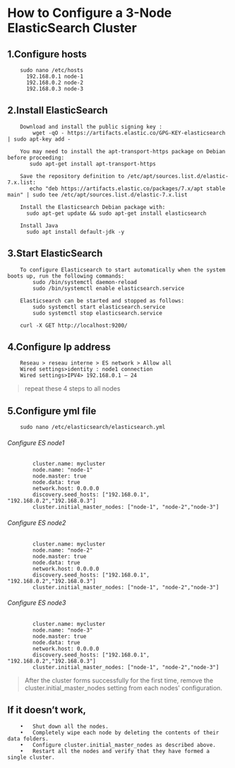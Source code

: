 # How to Configure a 3-Node ElasticSearch Cluster

   ## 1.Configure hosts 
        sudo nano /etc/hosts
          192.168.0.1 node-1 
          192.168.0.2 node-2 
          192.168.0.3 node-3

   ## 2.Install ElasticSearch
        Download and install the public signing key :
            wget -qO - https://artifacts.elastic.co/GPG-KEY-elasticsearch | sudo apt-key add -

        You may need to install the apt-transport-https package on Debian before proceeding:
           sudo apt-get install apt-transport-https

        Save the repository definition to /etc/apt/sources.list.d/elastic-7.x.list:
           echo "deb https://artifacts.elastic.co/packages/7.x/apt stable main" | sudo tee /etc/apt/sources.list.d/elastic-7.x.list

        Install the Elasticsearch Debian package with:
          sudo apt-get update && sudo apt-get install elasticsearch

        Install Java
          sudo apt install default-jdk -y

   ## 3.Start ElasticSearch
        To configure Elasticsearch to start automatically when the system boots up, run the following commands:
            sudo /bin/systemctl daemon-reload
            sudo /bin/systemctl enable elasticsearch.service

        Elasticsearch can be started and stopped as follows:
            sudo systemctl start elasticsearch.service
            sudo systemctl stop elasticsearch.service

        curl -X GET http://localhost:9200/
        
   ## 4.Configure Ip address
        Reseau > reseau interne > ES network > Allow all
        Wired settings>identity : node1 connection
        Wired settings>IPV4> 192.168.0.1 – 24
        
   > repeat these 4 steps to all nodes
    
   ## 5.Configure yml file

        sudo nano /etc/elasticsearch/elasticsearch.yml

   ######  Configure ES node1
            cluster.name: mycluster
            node.name: "node-1"
            node.master: true
            node.data: true
            network.host: 0.0.0.0
            discovery.seed_hosts: ["192.168.0.1", "192.168.0.2","192.168.0.3"]
            cluster.initial_master_nodes: ["node-1", "node-2","node-3"]

   ######   Configure ES node2
            cluster.name: mycluster
            node.name: "node-2"
            node.master: true
            node.data: true
            network.host: 0.0.0.0
            discovery.seed_hosts: ["192.168.0.1", "192.168.0.2","192.168.0.3"]
            cluster.initial_master_nodes: ["node-1", "node-2","node-3"]

 ######     Configure ES node3
            cluster.name: mycluster
            node.name: "node-3"
            node.master: true
            node.data: true
            network.host: 0.0.0.0
            discovery.seed_hosts: ["192.168.0.1", "192.168.0.2","192.168.0.3"]
            cluster.initial_master_nodes: ["node-1", "node-2","node-3"]

   > After the cluster forms successfully for the first time, remove the cluster.initial_master_nodes setting from each nodes' configuration. 

   ## If it doesn’t work, 
        •	Shut down all the nodes.
        •	Completely wipe each node by deleting the contents of their data folders.
        •	Configure cluster.initial_master_nodes as described above.
        •	Restart all the nodes and verify that they have formed a single cluster.
